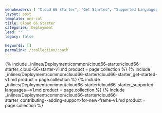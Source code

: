 ```yaml
---
menuheaders: [ "Cloud 66 Starter", "Get Started", "Supported Languages / Frameworks", "Contributing & Adding support for new frameworks and languages" ]
layout: post
template: one-col
title: Cloud 66 Starter
categories: Deployment
lead: ""
legacy: false

keywords: []
permalink: /:collection/:path
---
```





<a href="#cloud-66-starter"></a>{% include _inlines/Deployment/common/cloud66-starter/cloud66-starter_cloud-66-starter-v1.md  product = page.collection %}
<a href="#get-started"></a>{% include _inlines/Deployment/common/cloud66-starter/cloud66-starter_get-started-v1.md  product = page.collection %}
<a href="#supported-languages-frameworks"></a>{% include _inlines/Deployment/common/cloud66-starter/cloud66-starter_supported-languages--v1.md  product = page.collection %}
<a href="#contributing-and-adding-support-for-new-frameworks-and-languages"></a>{% include _inlines/Deployment/common/cloud66-starter/cloud66-starter_contributing--adding-support-for-new-frame-v1.md  product = page.collection %}